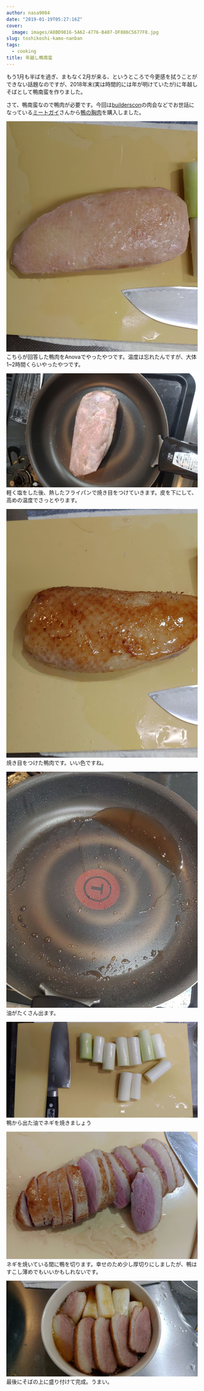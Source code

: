 ```yaml
---
author: nasa9084
date: "2019-01-19T05:27:16Z"
cover:
  image: images/A8BD9816-5A62-4776-B407-DF886C5677F8.jpg
slug: toshikoshi-kamo-nanban
tags:
  - cooking
title: 年越し鴨南蛮
---
```



もう1月も半ばを過ぎ、まもなく2月が来る、というところで今更感を拭うことができない話題なのですが、2018年末(実は時間的には年が明けていたが)に年越しそばとして鴨南蛮を作りました。

さて、鴨南蛮なので鴨肉が必要です。今回は[builderscon](https://builderscon.io)の肉会などでお世話になっている[ミートガイ](https://www.themeatguy.jp/ja/)さんから[鴨の胸肉](https://www.themeatguy.jp/ja/d002.html)を購入しました。

![65D353F9-A9FD-47C3-B668-9C2187DE6265-1](images/65D353F9-A9FD-47C3-B668-9C2187DE6265-1.jpg)
こちらが回答した鴨肉をAnovaでやったやつです。温度は忘れたんですが、大体1~2時間くらいやったやつです。

![FAA9912D-0EA6-4E9E-A5A5-8A5560D26F7A](images/FAA9912D-0EA6-4E9E-A5A5-8A5560D26F7A.jpg)
軽く塩をした後、熱したフライパンで焼き目をつけていきます。皮を下にして、高めの温度でさっとやります。

![4DB89241-70A4-4DE2-B504-0002B24C59CF](images/4DB89241-70A4-4DE2-B504-0002B24C59CF.jpg)
焼き目をつけた鴨肉です。いい色ですね。

![9204407A-C125-4EE4-A3DB-D7782D468D2C](images/9204407A-C125-4EE4-A3DB-D7782D468D2C.jpg)
油がたくさん出ます。

![91CA617A-F212-4EDC-BF36-C9E200797540](images/91CA617A-F212-4EDC-BF36-C9E200797540.jpg)
鴨から出た油でネギを焼きましょう

![8CD6FB38-023B-49D9-A306-AB7976FF40DA](images/8CD6FB38-023B-49D9-A306-AB7976FF40DA.jpg)
ネギを焼いている間に鴨を切ります。幸せのため少し厚切りにしましたが、鴨はすこし薄めでもいいかもしれないです。

![A8BD9816-5A62-4776-B407-DF886C5677F8-1](images/A8BD9816-5A62-4776-B407-DF886C5677F8-1.jpg)
最後にそばの上に盛り付けて完成。うまい。



